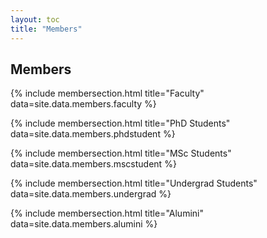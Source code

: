 ```yaml
---
layout: toc
title: "Members"
---
```


## Members

{% include membersection.html title="Faculty" data=site.data.members.faculty %}

{% include membersection.html title="PhD Students" data=site.data.members.phdstudent %}

{% include membersection.html title="MSc Students" data=site.data.members.mscstudent %}

{% include membersection.html title="Undergrad Students" data=site.data.members.undergrad %}

{% include membersection.html title="Alumini" data=site.data.members.alumini %}
